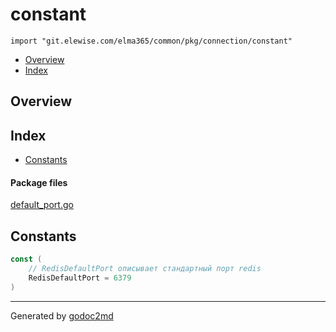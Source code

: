 # constant
`import "git.elewise.com/elma365/common/pkg/connection/constant"`

* [Overview](#pkg-overview)
* [Index](#pkg-index)

## <a name="pkg-overview">Overview</a>



## <a name="pkg-index">Index</a>
* [Constants](#pkg-constants)


#### <a name="pkg-files">Package files</a>
[default_port.go](https://git.elewise.com/elma365/common/-/tree/develop/pkg/connection/constant/default_port.go)


## <a name="pkg-constants">Constants</a>
``` go
const (
    // RedisDefaultPort описывает стандартный порт redis
    RedisDefaultPort = 6379
)
```







- - -
Generated by [godoc2md](https://github.com/Exa-Networks/godoc2md)
